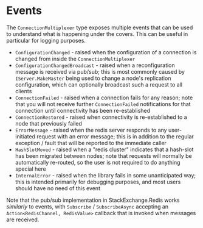 ﻿Events
===

The `ConnectionMultiplexer` type exposes multiple events that can be used to understand what is happening under the covers. This can be useful in particular for logging purposes.

- `ConfigurationChanged` - raised when the configuration of a connection is changed from inside the `ConnectionMultiplexer`
- `ConfigurationChangedBroadcast` - raised when a reconfiguration message is received via pub/sub; this is most commonly caused by `IServer.MakeMaster` being used to change a node's replication configuration, which can optionally broadcast such a request to all clients
- `ConnectionFailed` - raised when a connection fails for any reason; note that you will not receive further `ConnectionFailed` notifications for that connection until connectivity has been re-established
- `ConnectionRestored` - raised when connectivity is re-established to a node that previously failed
- `ErrorMessage` - raised when the redis server responds to any user-initiated request with an error message; this is in addition to the regular exception / fault that will be reported to the immediate caller
- `HashSlotMoved` - raised when a "redis cluster" indicates that a hash-slot has been migrated between nodes; note that requests will normally be automatically re-routed, so the user is not required to do anything special here
- `InternalError` - raised when the library fails in some unanticipated way; this is intended primarily for debugging purposes, and most users should have no need of this event

Note that the pub/sub  implementation in StackExchange.Redis works *similarly* to events, with `Subscribe` / `SubscribeAsync` accepting an `Action<RedisChannel, RedisValue>` callback that is invoked when messages are received.